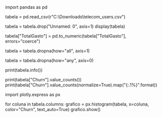 import pandas as pd

tabela = pd.read_csv(r"C:\Downloads\telecom_users.csv")

tabela = tabela.drop("Unnamed: 0", axis=1)
display(tabela)

tabela["TotalGasto"] = pd.to_numeric(tabela["TotalGasto"], errors="coerce")

tabela = tabela.dropna(how="all", axis=1)

tabela = tabela.dropna(how="any", axis=0)

print(tabela.info())

print(tabela["Churn"].value_counts())
print(tabela["Churn"].value_counts(normalize=True).map("{:.1%}".format))

import plotly.express as px

for coluna in tabela.columns:
    grafico = px.histogram(tabela, x=coluna, color="Churn", text_auto=True)
    grafico.show()

